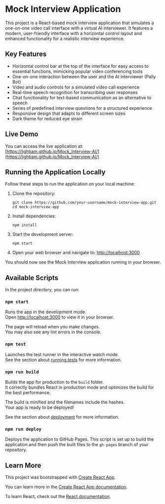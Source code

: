 # Mock Interview Application

This project is a React-based mock interview application that simulates a one-on-one video call interface with a virtual AI interviewer. It features a modern, user-friendly interface with a horizontal control layout and enhanced functionality for a realistic interview experience.

## Key Features

- Horizontal control bar at the top of the interface for easy access to essential functions, mimicking popular video conferencing tools
- One-on-one interaction between the user and the AI interviewer (Pally Bot)
- Video and audio controls for a simulated video call experience
- Real-time speech recognition for transcribing user responses
- Chat functionality for text-based communication as an alternative to speech
- Series of predefined interview questions for a structured experience
- Responsive design that adapts to different screen sizes
- Dark theme for reduced eye strain

## Live Demo

You can access the live application at: [https://lightiam.github.io/Mock_Interview-AI/](https://lightiam.github.io/Mock_Interview-AI/)

## Running the Application Locally

Follow these steps to run the application on your local machine:

1. Clone the repository:
   ```
   git clone https://github.com/your-username/mock-interview-app.git
   cd mock-interview-app
   ```

2. Install dependencies:
   ```
   npm install
   ```

3. Start the development server:
   ```
   npm start
   ```

4. Open your web browser and navigate to:
   [http://localhost:3000](http://localhost:3000)

You should now see the Mock Interview application running in your browser.

## Available Scripts

In the project directory, you can run:

### `npm start`

Runs the app in the development mode.\
Open [http://localhost:3000](http://localhost:3000) to view it in your browser.

The page will reload when you make changes.\
You may also see any lint errors in the console.

### `npm test`

Launches the test runner in the interactive watch mode.\
See the section about [running tests](https://facebook.github.io/create-react-app/docs/running-tests) for more information.

### `npm run build`

Builds the app for production to the `build` folder.\
It correctly bundles React in production mode and optimizes the build for the best performance.

The build is minified and the filenames include the hashes.\
Your app is ready to be deployed!

See the section about [deployment](https://facebook.github.io/create-react-app/docs/deployment) for more information.

### `npm run deploy`

Deploys the application to GitHub Pages. This script is set up to build the application and then push the built files to the `gh-pages` branch of your repository.

## Learn More

This project was bootstrapped with [Create React App](https://github.com/facebook/create-react-app).

You can learn more in the [Create React App documentation](https://facebook.github.io/create-react-app/docs/getting-started).

To learn React, check out the [React documentation](https://reactjs.org/).
